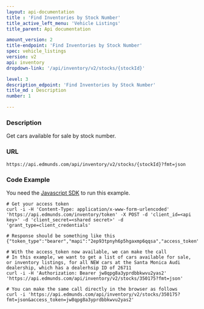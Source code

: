 ```yaml
---
layout: api-documentation
title : 'Find Inventories by Stock Number'
title_active_left_menu: 'Vehicle Listings'
title_parent: Api documentation

amount_version: 2
title-endpoint: 'Find Inventories by Stock Number'
spec: vehicle_listings
version: v2
api: inventory
dropdown-link: '/api/inventory/v2/stocks/{stockId}'

level: 3
description_edpoint: 'Find Inventories by Stock Number'
title_md : Description
number: 1

---
```


### Description

Get cars available for sale by stock number.

### URL

    https://api.edmunds.com/api/inventory/v2/stocks/{stockId}?fmt=json

### Code Example

You need the [Javascript SDK](https://github.com/EdmundsAPI/edmunds-javascript-sdk) to run this example.

    # Get your access token
    curl -i -H 'Content-Type: application/x-www-form-urlencoded' 'https://api.edmunds.com/inventory/token' -X POST -d 'client_id=<api key>' -d 'client_secret=<shared secret>' -d 'grant_type=client_credentials'

    # Response should be something like this
    {"token_type":"bearer","mapi":"2ep93tpnyh6p5hgaxmp6qqsa","access_token":"jw8qpg8a3yprdbbkwvu2yas2","expires_in":3600}

    # With the access_token now available, we can make the call
    # In this example, we want to get a list of cars available for sale, or inventory listings, for all NEW cars at the Santa Monica Audi dealership, which has a dealerhsip ID of 26711
    curl -i -H 'Authorization: Bearer jw8qpg8a3yprdbbkwvu2yas2' 'https://api.edmunds.com/api/inventory/v2/stocks/350175?fmt=json'

    # You can make the same call directly in the browser as follows
    curl -i 'https://api.edmunds.com/api/inventory/v2/stocks/350175?fmt=json&access_token=jw8qpg8a3yprdbbkwvu2yas2'

